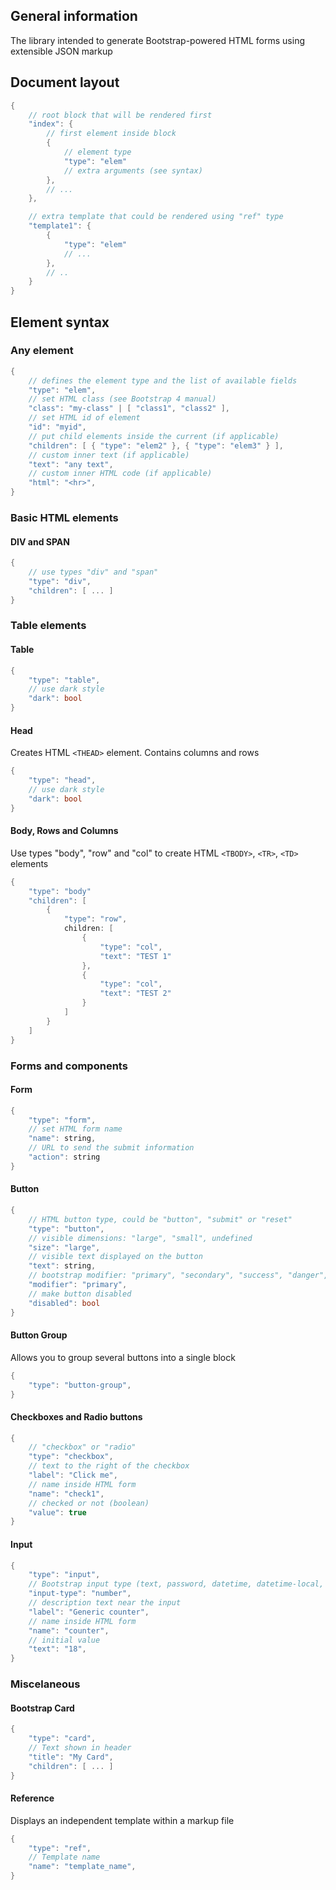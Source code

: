 ## General information

The library intended to generate Bootstrap-powered HTML forms using extensible JSON markup

## Document layout
```c
{
    // root block that will be rendered first
    "index": {
        // first element inside block
        {
            // element type
            "type": "elem"
            // extra arguments (see syntax)
        },
        // ...
    },

    // extra template that could be rendered using "ref" type
    "template1": {
        {
            "type": "elem"
            // ...
        },
        // ..
    }
}
```
## Element syntax
### Any element
```c
{
    // defines the element type and the list of available fields
    "type": "elem",
    // set HTML class (see Bootstrap 4 manual)
    "class": "my-class" | [ "class1", "class2" ],
    // set HTML id of element
    "id": "myid",
    // put child elements inside the current (if applicable)
    "children": [ { "type": "elem2" }, { "type": "elem3" } ],
    // custom inner text (if applicable)
    "text": "any text",
    // custom inner HTML code (if applicable)
    "html": "<hr>",
}
```

### Basic HTML elements

#### DIV and SPAN
```c
{
    // use types "div" and "span"
    "type": "div",
    "children": [ ... ]
}
```
### Table elements

#### Table
```c
{
    "type": "table",
    // use dark style
    "dark": bool
}
```
#### Head
Creates HTML `<THEAD>` element. Contains columns and rows
```c
{
    "type": "head",
    // use dark style
    "dark": bool
}
```
#### Body, Rows and Columns
Use types "body", "row" and "col" to create HTML `<TBODY>`, `<TR>`, `<TD>` elements
```c
{
    "type": "body"
    "children": [
        {
            "type": "row",
            children: [
                {
                    "type": "col",
                    "text": "TEST 1"
                },
                {
                    "type": "col",
                    "text": "TEST 2"
                }
            ]
        }
    ]
}
```

### Forms and components

#### Form
```c
{
    "type": "form",
    // set HTML form name
    "name": string,
    // URL to send the submit information
    "action": string
}
```
#### Button
```c
{
    // HTML button type, could be "button", "submit" or "reset"
    "type": "button",
    // visible dimensions: "large", "small", undefined
    "size": "large",
    // visible text displayed on the button
    "text": string,
    // bootstrap modifier: "primary", "secondary", "success", "danger", "warning", "info", "light", "dark"
    "modifier": "primary",
    // make button disabled
    "disabled": bool
}
```
#### Button Group
Allows you to group several buttons into a single block
```c
{
    "type": "button-group",
}
```

#### Checkboxes and Radio buttons
```c
{
    // "checkbox" or "radio"
    "type": "checkbox",
    // text to the right of the checkbox
    "label": "Click me",
    // name inside HTML form
    "name": "check1",
    // checked or not (boolean)
    "value": true
}
```

#### Input
```c
{
    "type": "input",
    // Bootstrap input type (text, password, datetime, datetime-local, date, month, time, week, number, email, url, search, tel, and color are supported)
    "input-type": "number",
    // description text near the input
    "label": "Generic counter",
    // name inside HTML form
    "name": "counter",
    // initial value
    "text": "18",
}
```

### Miscelaneous

#### Bootstrap Card
```c
{
    "type": "card",
    // Text shown in header
    "title": "My Card",
    "children": [ ... ]
}
```

#### Reference
Displays an independent template within a markup file
```c
{
    "type": "ref",
    // Template name
    "name": "template_name",
}
```
